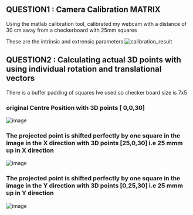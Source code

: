 ## QUESTION1 : Camera Calibration MATRIX

Using the matlab calibration tool, calibrated my webcam with a distance of 30 cm away from a checkerboard with 25mm squares

These are the intrinsic and extrensic parameters
![calibration_result](https://github.com/pvdsan/Assignment1/assets/22724124/2df851f0-b8cc-48f1-9bc1-618622ae87cd)


## QUESTION2 : Calculating actual 3D points with using individual rotation and translational vectors
There is a buffer padding of squares Ive used so checker board size is 7x5
### original Centre Position with 3D points [ 0,0,30]
![image](https://github.com/pvdsan/Assignment1/assets/22724124/671b1fcb-02b5-4516-947e-66245f51c91d)

### The projected point is shifted perfectly by one square in the image in the X direction with 3D points [25,0,30] i.e 25 mmm up in X direction 
![image](https://github.com/pvdsan/Assignment1/assets/22724124/d2dda28b-be9a-42f5-bd27-652b548772e8)

### The projected point is shifted perfectly by one square in the image in the Y direction with 3D points [0,25,30] i.e 25 mmm up in Y direction 
![image](https://github.com/pvdsan/Assignment1/assets/22724124/093fd227-0c67-474a-94db-e285f7f386cf)


